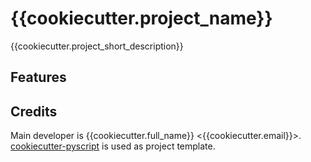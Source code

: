 # {{cookiecutter.project_name}}

{{cookiecutter.project_short_description}}

## Features

## Credits

Main developer is {{cookiecutter.full_name}} <{{cookiecutter.email}}>. [cookiecutter-pyscript](https://github.com/luphord/cookiecutter-pyscript) is used as project template.